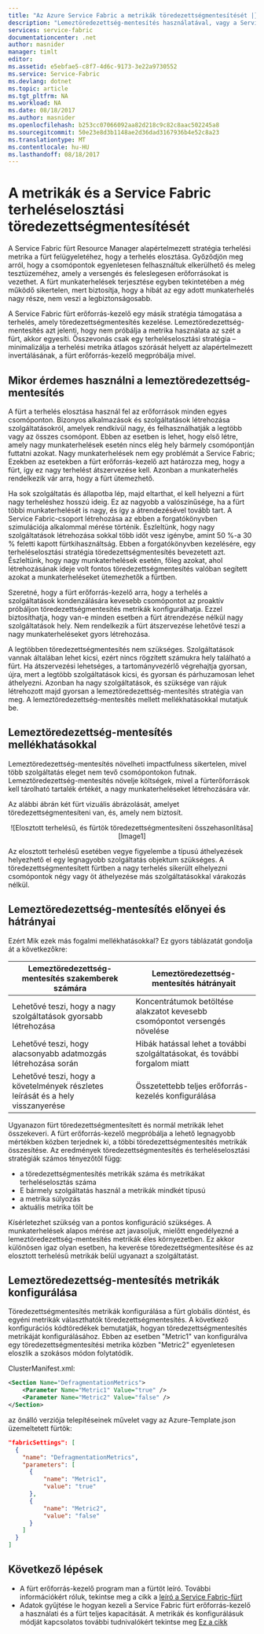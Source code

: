 ```yaml
---
title: "Az Azure Service Fabric a metrikák töredezettségmentesítését |} Microsoft Docs"
description: "Lemeztöredezettség-mentesítés használatával, vagy a Service Fabric metrikák stratégiáját, csomagolási áttekintése"
services: service-fabric
documentationcenter: .net
author: masnider
manager: timlt
editor: 
ms.assetid: e5ebfae5-c8f7-4d6c-9173-3e22a9730552
ms.service: Service-Fabric
ms.devlang: dotnet
ms.topic: article
ms.tgt_pltfrm: NA
ms.workload: NA
ms.date: 08/18/2017
ms.author: masnider
ms.openlocfilehash: b253cc07066092aa82d218c9c82c8aac502245a8
ms.sourcegitcommit: 50e23e8d3b1148ae2d36dad3167936b4e52c8a23
ms.translationtype: MT
ms.contentlocale: hu-HU
ms.lasthandoff: 08/18/2017
---
```

# <a name="defragmentation-of-metrics-and-load-in-service-fabric"></a>A metrikák és a Service Fabric terheléselosztási töredezettségmentesítését
A Service Fabric fürt Resource Manager alapértelmezett stratégia terhelési metrika a fürt felügyeletéhez, hogy a terhelés elosztása. Győződjön meg arról, hogy a csomópontok egyenletesen felhasználtuk elkerülhető és meleg tesztüzeméhez, amely a versengés és feleslegesen erőforrásokat is vezethet. A fürt munkaterhelések terjesztése egyben tekintetében a még működő sikertelen, mert biztosítja, hogy a hibát az egy adott munkaterhelés nagy része, nem veszi a legbiztonságosabb. 

A Service Fabric fürt erőforrás-kezelő egy másik stratégia támogatása a terhelés, amely töredezettségmentesítés kezelése. Lemeztöredezettség-mentesítés azt jelenti, hogy nem próbálja a metrika használata az szét a fürt, akkor egyesíti. Összevonás csak egy terheléselosztási stratégia – minimalizálja a terhelési metrika átlagos szórását helyett az alapértelmezett invertálásának, a fürt erőforrás-kezelő megpróbálja mivel.

## <a name="when-to-use-defragmentation"></a>Mikor érdemes használni a lemeztöredezettség-mentesítés
A fürt a terhelés elosztása használ fel az erőforrások minden egyes csomóponton. Bizonyos alkalmazások és szolgáltatások létrehozása szolgáltatásokról, amelyek rendkívül nagy, és felhasználhatják a legtöbb vagy az összes csomópont. Ebben az esetben is lehet, hogy első létre, amely nagy munkaterhelések esetén nincs elég hely bármely csomópontján futtatni azokat. Nagy munkaterhelések nem egy problémát a Service Fabric; Ezekben az esetekben a fürt erőforrás-kezelő azt határozza meg, hogy a fürt, így ez nagy terhelést átszervezése kell. Azonban a munkaterhelés rendelkezik vár arra, hogy a fürt ütemezhető.

Ha sok szolgáltatás és állapotba lép, majd eltarthat, el kell helyezni a fürt nagy terheléshez hosszú ideig. Ez az nagyobb a valószínűsége, ha a fürt többi munkaterhelését is nagy, és így a átrendezésével tovább tart. A Service Fabric-csoport létrehozása az ebben a forgatókönyvben szimulációja alkalommal mérése történik. Észleltünk, hogy nagy szolgáltatások létrehozása sokkal több időt vesz igénybe, amint 50 %-a 30 % feletti kapott fürtkihasználtság. Ebben a forgatókönyvben kezelésére, egy terheléselosztási stratégia töredezettségmentesítés bevezetett azt. Észleltünk, hogy nagy munkaterhelések esetén, főleg azokat, ahol létrehozásának ideje volt fontos töredezettségmentesítés valóban segített azokat a munkaterheléseket ütemezhetők a fürtben.

Szeretné, hogy a fürt erőforrás-kezelő arra, hogy a terhelés a szolgáltatások kondenzálására kevesebb csomópontot az proaktív próbáljon töredezettségmentesítés metrikák konfigurálhatja. Ezzel biztosíthatja, hogy van-e minden esetben a fürt átrendezése nélkül nagy szolgáltatások hely. Nem rendelkezik a fürt átszervezése lehetővé teszi a nagy munkaterheléseket gyors létrehozása.

A legtöbben töredezettségmentesítés nem szükséges. Szolgáltatások vannak általában lehet kicsi, ezért nincs rögzített számukra hely található a fürt. Ha átszervezési lehetséges, a tartományvezérlő végrehajtja gyorsan, újra, mert a legtöbb szolgáltatások kicsi, és gyorsan és párhuzamosan lehet áthelyezni. Azonban ha nagy szolgáltatások, és szüksége van rájuk létrehozott majd gyorsan a lemeztöredezettség-mentesítés stratégia van meg. A lemeztöredezettség-mentesítés mellett mellékhatásokkal mutatjuk be. 

## <a name="defragmentation-tradeoffs"></a>Lemeztöredezettség-mentesítés mellékhatásokkal
Lemeztöredezettség-mentesítés növelheti impactfulness sikertelen, mivel több szolgáltatás eleget nem tevő csomópontokon futnak. Lemeztöredezettség-mentesítés növelje költségek, mivel a fürterőforrások kell tárolható tartalék értékét, a nagy munkaterheléseket létrehozására vár.

Az alábbi ábrán két fürt vizuális ábrázolását, amelyet töredezettségmentesíteni van, és, amely nem biztosít. 

<center>
![Elosztott terhelésű, és fürtök töredezettségmentesíteni összehasonlítása][Image1]
</center>

Az elosztott terhelésű esetében vegye figyelembe a típusú áthelyezések helyezhető el egy legnagyobb szolgáltatás objektum szükséges. A töredezettségmentesített fürtben a nagy terhelés sikerült elhelyezni csomópontok négy vagy öt áthelyezése más szolgáltatásokkal várakozás nélkül.

## <a name="defragmentation-pros-and-cons"></a>Lemeztöredezettség-mentesítés előnyei és hátrányai
Ezért Mik ezek más fogalmi mellékhatásokkal? Ez gyors táblázatát gondolja át a következőkre:

| Lemeztöredezettség-mentesítés szakemberek számára | Lemeztöredezettség-mentesítés hátrányait |
| --- | --- |
| Lehetővé teszi, hogy a nagy szolgáltatások gyorsabb létrehozása |Koncentrátumok betöltése alakzatot kevesebb csomópontot versengés növelése |
| Lehetővé teszi, hogy alacsonyabb adatmozgás létrehozása során |Hibák hatással lehet a további szolgáltatásokat, és további forgalom miatt |
| Lehetővé teszi, hogy a követelmények részletes leírását és a hely visszanyerése |Összetettebb teljes erőforrás-kezelés konfigurálása |

Ugyanazon fürt töredezettségmentesített és normál metrikák lehet összekeveri. A fürt erőforrás-kezelő megpróbálja a lehető legnagyobb mértékben közben terjednek ki, a többi töredezettségmentesítés metrikák összesítése. Az eredmények töredezettségmentesítés és terheléselosztási stratégiák számos tényezőtől függ:
  - a töredezettségmentesítés metrikák száma és metrikákat terheléselosztás száma
  - E bármely szolgáltatás használ a metrikák mindkét típusú 
  - a metrika súlyozás
  - aktuális metrika tölt be
  
Kísérletezhet szükség van a pontos konfiguráció szükséges. A munkaterhelések alapos mérése azt javasoljuk, mielőtt engedélyezné a lemeztöredezettség-mentesítés metrikák éles környezetben. Ez akkor különösen igaz olyan esetben, ha keverése töredezettségmentesítése és az elosztott terhelésű metrikák belül ugyanazt a szolgáltatást. 

## <a name="configuring-defragmentation-metrics"></a>Lemeztöredezettség-mentesítés metrikák konfigurálása
Töredezettségmentesítés metrikák konfigurálása a fürt globális döntést, és egyéni metrikák választhatók töredezettségmentesítés. A következő konfigurációs kódtöredékek bemutatják, hogyan töredezettségmentesítés metrikáját konfigurálásához. Ebben az esetben "Metric1" van konfigurálva egy töredezettségmentesítési metrika közben "Metric2" egyenletesen eloszlik a szokásos módon folytatódik. 

ClusterManifest.xml:

```xml
<Section Name="DefragmentationMetrics">
    <Parameter Name="Metric1" Value="true" />
    <Parameter Name="Metric2" Value="false" />
</Section>
```

az önálló verziója telepítéseinek művelet vagy az Azure-Template.json üzemeltetett fürtök:

```json
"fabricSettings": [
  {
    "name": "DefragmentationMetrics",
    "parameters": [
      {
          "name": "Metric1",
          "value": "true"
      },
      {
          "name": "Metric2",
          "value": "false"
      }
    ]
  }
]
```


## <a name="next-steps"></a>Következő lépések
- A fürt erőforrás-kezelő program man a fürtöt leíró. További információkért róluk, tekintse meg a cikk a [leíró a Service Fabric-fürt](service-fabric-cluster-resource-manager-cluster-description.md)
- Adatok gyűjtése le hogyan kezeli a Service Fabric fürt erőforrás-kezelő a használati és a fürt teljes kapacitását. A metrikák és konfigurálásuk módját kapcsolatos további tudnivalókért tekintse meg [Ez a cikk](service-fabric-cluster-resource-manager-metrics.md)

[Image1]:./media/service-fabric-cluster-resource-manager-defragmentation-metrics/balancing-defrag-compared.png
